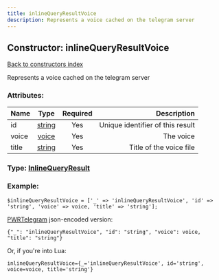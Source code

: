 ```yaml
---
title: inlineQueryResultVoice
description: Represents a voice cached on the telegram server
---
```

## Constructor: inlineQueryResultVoice  
[Back to constructors index](index.md)



Represents a voice cached on the telegram server

### Attributes:

| Name     |    Type       | Required | Description |
|----------|:-------------:|:--------:|------------:|
|id|[string](../types/string.md) | Yes|Unique identifier of this result|
|voice|[voice](../types/voice.md) | Yes|The voice|
|title|[string](../types/string.md) | Yes|Title of the voice file|



### Type: [InlineQueryResult](../types/InlineQueryResult.md)


### Example:

```
$inlineQueryResultVoice = ['_' => 'inlineQueryResultVoice', 'id' => 'string', 'voice' => voice, 'title' => 'string'];
```  

[PWRTelegram](https://pwrtelegram.xyz) json-encoded version:

```
{"_": "inlineQueryResultVoice", "id": "string", "voice": voice, "title": "string"}
```


Or, if you're into Lua:  


```
inlineQueryResultVoice={_='inlineQueryResultVoice', id='string', voice=voice, title='string'}

```


